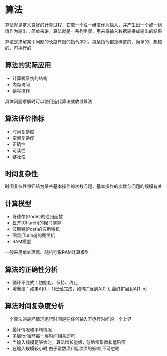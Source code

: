 
# 算法

算法就是定义良好的计算过程，它取一个或一组值作为输入，并产生出一个或一组值作为输出；简单来讲，算法就是一系列步骤，用来将输入数据转换成输出的结果

算法是求解某个问题的长度有限的指令序列，每条指令都是确定的、简单的、机械的、可执行的

## 算法的实际应用

* 计算机系统的结构
* 内存访问
* 读写操作

具体问题求解时可以使用迭代算法或收敛算法

## 算法评价指标

* 时间复杂度
* 空间复杂度
* 正确性
* 可读性
* 健壮性

## 时间复杂性

时间复杂性将归结为某些基本操作的次数问题，基本操作的次数与问题的规模有关

## 计算模型

* 哥德尔(Godel)的递归函数
* 丘齐(Church)的伽马演算
* 波斯特(Post)的波斯特机
* 图灵(Turing)的图灵机
* RAM模型

一般采用单处理器、随机存取RAM计算模型

## 算法的正确性分析

* 循环不变式：初始化、保持、终止
* 增量法：如果A[0..i-1]已经完成，如何扩展到A[0..i],最终扩展到A[1..n]

## 算法时间复杂度分析

一个算法的最坏情况运行时间是在任何输入下运行时间的一个上界

* 最坏情况和平均情况
* 多层for循环每一层时间相乘即可
* 当输入规模足够大时，算法增长量级，忽略常系数和低阶项
* 在输入规模较小时,由于常数项和低次项的影响,不可忽略
